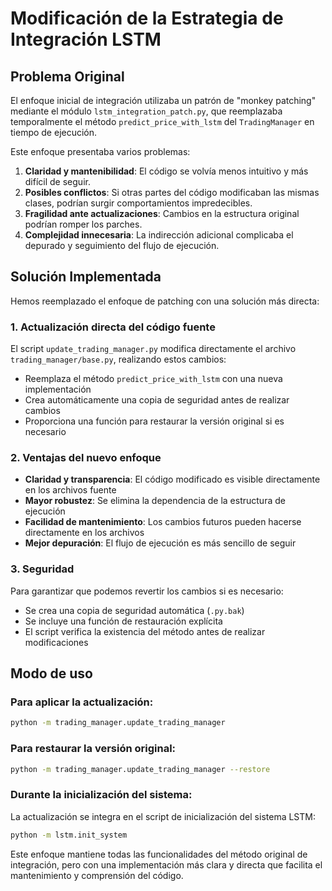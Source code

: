 # Modificación de la Estrategia de Integración LSTM

## Problema Original

El enfoque inicial de integración utilizaba un patrón de "monkey patching" mediante el módulo `lstm_integration_patch.py`, que reemplazaba temporalmente el método `predict_price_with_lstm` del `TradingManager` en tiempo de ejecución.

Este enfoque presentaba varios problemas:

1. **Claridad y mantenibilidad**: El código se volvía menos intuitivo y más difícil de seguir.
2. **Posibles conflictos**: Si otras partes del código modificaban las mismas clases, podrían surgir comportamientos impredecibles.
3. **Fragilidad ante actualizaciones**: Cambios en la estructura original podrían romper los parches.
4. **Complejidad innecesaria**: La indirección adicional complicaba el depurado y seguimiento del flujo de ejecución.

## Solución Implementada

Hemos reemplazado el enfoque de patching con una solución más directa:

### 1. Actualización directa del código fuente

El script `update_trading_manager.py` modifica directamente el archivo `trading_manager/base.py`, realizando estos cambios:

- Reemplaza el método `predict_price_with_lstm` con una nueva implementación
- Crea automáticamente una copia de seguridad antes de realizar cambios
- Proporciona una función para restaurar la versión original si es necesario

### 2. Ventajas del nuevo enfoque

- **Claridad y transparencia**: El código modificado es visible directamente en los archivos fuente
- **Mayor robustez**: Se elimina la dependencia de la estructura de ejecución
- **Facilidad de mantenimiento**: Los cambios futuros pueden hacerse directamente en los archivos
- **Mejor depuración**: El flujo de ejecución es más sencillo de seguir

### 3. Seguridad

Para garantizar que podemos revertir los cambios si es necesario:

- Se crea una copia de seguridad automática (`.py.bak`)
- Se incluye una función de restauración explícita
- El script verifica la existencia del método antes de realizar modificaciones

## Modo de uso

### Para aplicar la actualización:

```bash
python -m trading_manager.update_trading_manager
```

### Para restaurar la versión original:

```bash
python -m trading_manager.update_trading_manager --restore
```

### Durante la inicialización del sistema:

La actualización se integra en el script de inicialización del sistema LSTM:

```bash
python -m lstm.init_system
```

Este enfoque mantiene todas las funcionalidades del método original de integración, pero con una implementación más clara y directa que facilita el mantenimiento y comprensión del código.